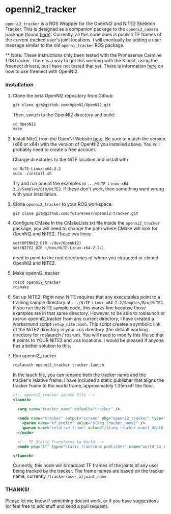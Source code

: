 openni2_tracker
===============

`openni2_tracker` is a ROS Wrapper for the OpenNI2 and NiTE2 Skeleton Tracker. This is designed as a companion package to the `openni2_camera` package (found [here](https://github.com/ros-drivers/openni2_camera)).  Currently, all this node does is publish TF frames of the current tracked user's joint locations.  I will eventually be adding a user message similar to the old `openni_tracker` ROS package.

** Note:  These instructions only been tested with the Primesense Carmine 1.08 tracker.  There is a way to get this working with the Kinect, using the freenect drivers, but I have not tested that yet.  There is information [here](https://github.com/ros-drivers/openni2_camera) on how to use freenect with OpenNI2.
### Installation
1. Clone the beta OpenNI2 repository from Github:

    ```bash
    git clone git@github.com:OpenNI/OpenNI2.git
    ```
    
    Then, switch to the OpenNI2 directory and build:
    
    ```bash
    cd OpenNI2
    make
    ```

2. Install Nite2 from the OpenNI Website [here](http://www.openni.org/files/nite/?count=1&download=http://www.openni.org/wp-content/uploads/2013/10/NiTE-Linux-x64-2.2.tar1.zip).  Be sure to match the version (x86 or x64) with the version of OpenNI2 you installed above.
You will probably need to create a free account.

    Change directories to the NiTE location and install with 
    
    ```bash
    cd NiTE-Linux-x64-2.2
    sudo ./install.sh
    ```
    Try and run one of the examples in `.../NiTE-Linux-x64-2.2/Samples/Bin/NiTE2`.  If these don't work, then something went wrong with your installation.

3. Clone `openni2_tracker` to your ROS workspace.

    ```bash
    git clone git@github.com:futureneer/openni2-tracker.git
    ```

4. Configure CMake
    In the CMakeLists.txt file inside the `openni2_tracker` package, you will need to change the path where CMake will look for OpenNI2 and NiTE2.  These two lines:
    
    ```makefile
    set(OPENNI2_DIR ~/dev/OpenNI2)
    set(NITE2_DIR ~/dev/NiTE-Linux-x64-2.2/)
    ```
    need to point to the root directories of where you extracted or cloned OpenNI2 and NiTE2.

    
5. Make openni2_tracker

    ```bash
    roscd openni2_tracker
    rosmake
    ```
    
6. Set up NiTE2: Right now, NiTE requires that any executables point to a training sample directory at `.../NiTE-Linux-x64-2.2/Samples/Bin/NiTE2`.  If you run the NiTE sample code, this works fine because those examples are in that same directory.  However, to be able to roslaunch or rosrun openni2_tracker from any current directory, I have created a workaround script `setup_nite.bash`.  This script creates a symbolic link of the NiTE2 directory in your .ros directory (the default working directory for roslaunch / rosrun).  You will need to modify this file so that it points to YOUR NiTE2 and .ros locations.  I would be pleased if anyone has a better solution to this.
7. Run openni2_tracker
    
    ```bash
    roslaunch openni2_tracker tracker.launch
    ```

    In the lauch file, you can rename both the tracker name and the tracker's relative frame.  I have included a static publisher that aligns the tracker frame to the world frame, approximately 1.25m off the floor.
    
    ```xml
    <!-- openni2_tracker Launch File -->
    <launch>
    
      <arg name="tracker_name" default="tracker" />
      
      <node name="tracker" output="screen" pkg="openni2_tracker" type="tracker" >
        <param name="tf_prefix" value="$(arg tracker_name)" />
        <param name="relative_frame" value="/$(arg tracker_name)_depth_frame" />
      </node>
    
      <!-- TF Static Transforms to World -->
      <node pkg="tf" type="static_transform_publisher" name="world_to_tracker" args=" 0 0 1.25 1.5707 0 1.7707  /world /$(arg tracker_name)_depth_frame 100"/> 
    
    </launch>
    ```
    
    Currently, this node will broadcast TF frames of the joints of any user being tracked by the tracker.  The frame names are based on the tracker name, currently `/tracker/user_x/joint_name`
    
### THANKS!
Please let me know if something doesnt work, or if you have suggestions (or feel free to add stuff and send a pull request).
